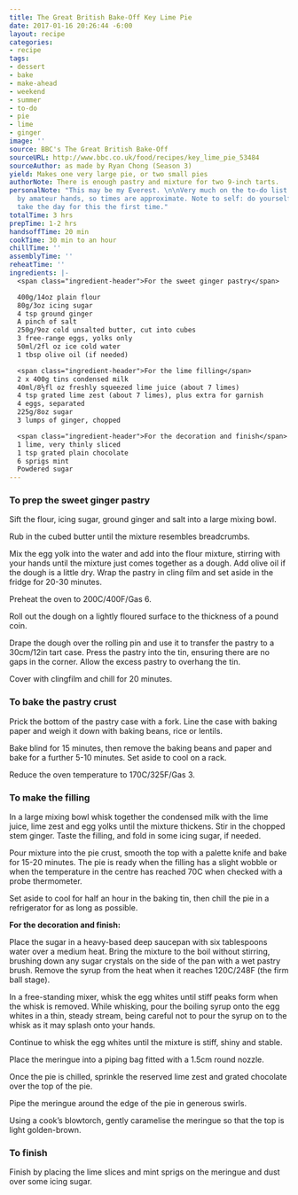 ```yaml
---
title: The Great British Bake-Off Key Lime Pie
date: 2017-01-16 20:26:44 -6:00
layout: recipe
categories:
- recipe
tags:
- dessert
- bake
- make-ahead
- weekend
- summer
- to-do
- pie
- lime
- ginger
image: ''
source: BBC's The Great British Bake-Off
sourceURL: http://www.bbc.co.uk/food/recipes/key_lime_pie_53484
sourceAuthor: as made by Ryan Chong (Season 3)
yield: Makes one very large pie, or two small pies
authorNote: There is enough pastry and mixture for two 9-inch tarts.
personalNote: "This may be my Everest. \n\nVery much on the to-do list and untested
  by amateur hands, so times are approximate. Note to self: do yourself a favor and
  take the day for this the first time."
totalTime: 3 hrs
prepTime: 1-2 hrs
handsoffTime: 20 min
cookTime: 30 min to an hour
chillTime: ''
assemblyTime: ''
reheatTime: ''
ingredients: |-
  <span class="ingredient-header">For the sweet ginger pastry</span>

  400g/14oz plain flour
  80g/3oz icing sugar
  4 tsp ground ginger
  A pinch of salt
  250g/9oz cold unsalted butter, cut into cubes
  3 free-range eggs, yolks only
  50ml/2fl oz ice cold water
  1 tbsp olive oil (if needed)

  <span class="ingredient-header">For the lime filling</span>
  2 x 400g tins condensed milk
  40ml/8½fl oz freshly squeezed lime juice (about 7 limes)
  4 tsp grated lime zest (about 7 limes), plus extra for garnish
  4 eggs, separated
  225g/8oz sugar
  3 lumps of ginger, chopped

  <span class="ingredient-header">For the decoration and finish</span>
  1 lime, very thinly sliced
  1 tsp grated plain chocolate
  6 sprigs mint
  Powdered sugar
---
```


### To prep the sweet ginger pastry

Sift the flour, icing sugar, ground ginger and salt into a large mixing bowl.

Rub in the cubed butter until the mixture resembles breadcrumbs.

Mix the egg yolk into the water and add into the flour mixture, stirring with your hands until the mixture just comes together as a dough. Add olive oil if the dough is a little dry. Wrap the pastry in cling film and set aside in the fridge for 20-30 minutes.

Preheat the oven to 200C/400F/Gas 6.

Roll out the dough on a lightly floured surface to the thickness of a pound coin.

Drape the dough over the rolling pin and use it to transfer the pastry to a 30cm/12in tart case. Press the pastry into the tin, ensuring there are no gaps in the corner. Allow the excess pastry to overhang the tin.

Cover with clingfilm and chill for 20 minutes.

### To bake the pastry crust

Prick the bottom of the pastry case with a fork. Line the case with baking paper and weigh it down with baking beans, rice or lentils.

Bake blind for 15 minutes, then remove the baking beans and paper and bake for a further 5-10 minutes. Set aside to cool on a rack.

Reduce the oven temperature to 170C/325F/Gas 3.

### To make the filling

In a large mixing bowl whisk together the condensed milk with the lime juice, lime zest and egg yolks until the mixture thickens. Stir in the chopped stem ginger. Taste the filling, and fold in some icing sugar, if needed.

Pour mixture into the pie crust, smooth the top with a palette knife and bake for 15-20 minutes. The pie is ready when the filling has a slight wobble or when the temperature in the centre has reached 70C when checked with a probe thermometer.

Set aside to cool for half an hour in the baking tin, then chill the pie in a refrigerator for as long as possible.

**For the decoration and finish:**

Place the sugar in a heavy-based deep saucepan with six tablespoons water over a medium heat. Bring the mixture to the boil without stirring, brushing down any sugar crystals on the side of the pan with a wet pastry brush. Remove the syrup from the heat when it reaches 120C/248F (the firm ball stage).

In a free-standing mixer, whisk the egg whites until stiff peaks form when the whisk is removed. While whisking, pour the boiling syrup onto the egg whites in a thin, steady stream, being careful not to pour the syrup on to the whisk as it may splash onto your hands.

Continue to whisk the egg whites until the mixture is stiff, shiny and stable.

Place the meringue into a piping bag fitted with a 1.5cm round nozzle.

Once the pie is chilled, sprinkle the reserved lime zest and grated chocolate over the top of the pie.

Pipe the meringue around the edge of the pie in generous swirls.

Using a cook’s blowtorch, gently caramelise the meringue so that the top is light golden-brown.

### To finish

Finish by placing the lime slices and mint sprigs on the meringue and dust over some icing sugar.
